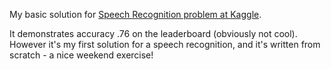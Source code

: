 My basic solution for [Speech Recognition problem at Kaggle](https://www.kaggle.com/c/tensorflow-speech-recognition-challenge).

It demonstrates accuracy .76 on the leaderboard (obviously not cool).
However it's my first solution for a speech recognition, and it's written from scratch - a nice weekend exercise!